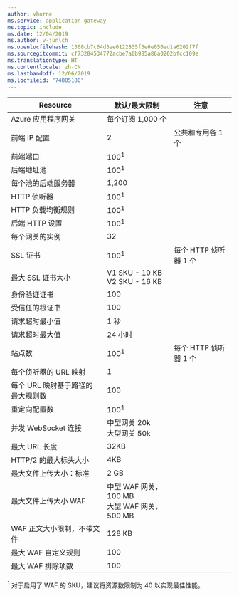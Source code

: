 ```yaml
---
author: vhorne
ms.service: application-gateway
ms.topic: include
ms.date: 12/04/2019
ms.author: v-junlch
ms.openlocfilehash: 1368cb7c64d3ee6122835f3e6e050ed1a6202f7f
ms.sourcegitcommit: cf73284534772acbe7a0b985a86a0202bfcc109e
ms.translationtype: HT
ms.contentlocale: zh-CN
ms.lasthandoff: 12/06/2019
ms.locfileid: "74885180"
---
```

| Resource | 默认/最大限制 | 注意 |
| --- | --- | --- |
| Azure 应用程序网关 |每个订阅 1,000 个 | |
| 前端 IP 配置 |2 |公共和专用各 1 个 |
| 前端端口 |100<sup>1</sup> | |
| 后端地址池 |100<sup>1</sup> | |
| 每个池的后端服务器 |1,200 | |
| HTTP 侦听器 |100<sup>1</sup> | |
| HTTP 负载均衡规则 |100<sup>1</sup> | |
| 后端 HTTP 设置 |100<sup>1</sup> | |
| 每个网关的实例 |32 | |
| SSL 证书 |100<sup>1</sup> |每个 HTTP 侦听器 1 个 |
| 最大 SSL 证书大小 |V1 SKU - 10 KB<br>V2 SKU - 16 KB| |
| 身份验证证书 |100 | |
| 受信任的根证书 |100 | |
| 请求超时最小值 |1 秒 | |
| 请求超时最大值 |24 小时 | |
| 站点数 |100<sup>1</sup> |每个 HTTP 侦听器 1 个 |
| 每个侦听器的 URL 映射 |1 | |
| 每个 URL 映射基于路径的最大规则数|100||
| 重定向配置数 |100<sup>1</sup>| |
| 并发 WebSocket 连接 |中型网关 20k<br> 大型网关 50k| |
| 最大 URL 长度|32KB| |
| HTTP/2 的最大标头大小 |4KB| |
| 最大文件上传大小：标准 |2 GB | |
| 最大文件上传大小 WAF |中型 WAF 网关，100 MB<br>大型 WAF 网关，500 MB| |
| WAF 正文大小限制，不带文件|128 KB||
| 最大 WAF 自定义规则|100||
| 最大 WAF 排除项数|100||

<sup>1</sup> 对于启用了 WAF 的 SKU，建议将资源数限制为 40 以实现最佳性能。

